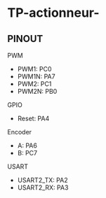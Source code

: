 # TP-actionneur-
## PINOUT  
PWM  
* PWM1: PC0   
* PWM1N: PA7  
* PWM2: PC1  
* PWM2N: PB0  
  
GPIO  
* Reset: PA4  
  
Encoder  
* A: PA6  
* B: PC7  

USART  
* USART2_TX: PA2  
* USART2_RX: PA3  

